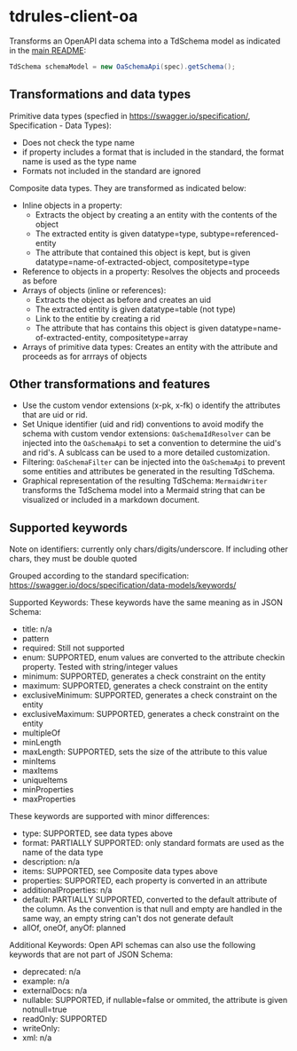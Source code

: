 # tdrules-client-oa

Transforms an OpenAPI data schema into a TdSchema model as indicated in the [main README](../README.md):

```Java
TdSchema schemaModel = new OaSchemaApi(spec).getSchema();
```

## Transformations and data types

Primitive data types (specfied in https://swagger.io/specification/, Specification - Data Types):

- Does not check the type name
- if property includes a format that is included in the standard, the format name is used as the type name
- Formats not included in the standard are ignored

Composite data types. They are transformed as indicated below:

- Inline objects in a property:
  - Extracts the object by creating a an entity with the contents of the object
  - The extracted entity is given datatype=type, subtype=referenced-entity
  - The attribute that contained this object is kept, but is given datatype=name-of-extracted-object, compositetype=type
- Reference to objects in a property: Resolves the objects and proceeds as before
- Arrays of objects (inline or references): 
  - Extracts the object as before and creates an uid
  - The extracted entity is given datatype=table (not type)
  - Link to the entitie by creating a rid
  - The attribute that has contains this object is given datatype=name-of-extracted-entity, compositetype=array
- Arrays of primitive data types: Creates an entity with the attribute and proceeds as for arrrays of objects
  
## Other transformations and features

- Use the custom vendor extensions (x-pk, x-fk) o identify the attributes that are uid or rid.
- Set Unique identifier (uid and rid) conventions to avoid modify the schema with custom vendor extensions:
  `OaSchemaIdResolver` can be injected into the `OaSchemaApi` to set a convention to determine the uid's and rid's. 
  A sublcass can be used to a more detailed customization.
- Filtering: `OaSchemaFilter` can be injected into the `OaSchemaApi` to prevent some entities and attributes 
  be generated in the resulting TdSchema.
- Graphical representation of the resulting TdSchema: `MermaidWriter` transforms the TdSchema model into a 
  Mermaid string that can be visualized or included in a markdown document.

## Supported keywords

Note on identifiers: currently only chars/digits/underscore. If including other chars, they must be double quoted

Grouped according to the standard specification:
https://swagger.io/docs/specification/data-models/keywords/

Supported Keywords: These keywords have the same meaning as in JSON Schema:

- title: n/a
- pattern
- required: Still not supported
- enum: SUPPORTED, enum values are converted to the attribute checkin property. Tested with string/integer values
- minimum: SUPPORTED, generates a check constraint on the entity
- maximum: SUPPORTED, generates a check constraint on the entity
- exclusiveMinimum: SUPPORTED, generates a check constraint on the entity
- exclusiveMaximum: SUPPORTED, generates a check constraint on the entity
- multipleOf
- minLength
- maxLength: SUPPORTED, sets the size of the attribute to this value
- minItems
- maxItems
- uniqueItems
- minProperties
- maxProperties

These keywords are supported with minor differences:

- type: SUPPORTED, see data types above
- format: PARTIALLY SUPPORTED: only standard formats are used as the name of the data type
- description: n/a
- items: SUPPORTED, see Composite data types above
- properties: SUPPORTED, each property is converted in an attribute
- additionalProperties: n/a
- default: PARTIALLY SUPPORTED, converted to the default attribute of the column.
  As the convention is that null and empty are handled in the same way, an empty string can't dos not generate default
- allOf, oneOf, anyOf: planned

Additional Keywords: Open API schemas can also use the following keywords that are not part of JSON Schema:

- deprecated: n/a
- example: n/a
- externalDocs: n/a
- nullable: SUPPORTED, if nullable=false or ommited, the attribute is given notnull=true
- readOnly: SUPPORTED
- writeOnly:
- xml: n/a
